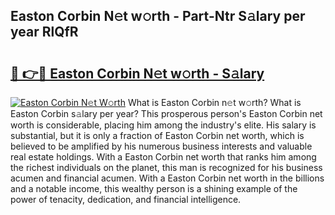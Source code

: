## Easton Corbin N𝚎t w𝚘rth - Part-Ntr S𝚊lary per year RlQfR

# <h2><a href="http://gc44ky5.nevu.top/?p=Easton+Corbin">🔗 👉🔴 Easton Corbin N𝚎t w𝚘rth - S𝚊lary</a></h2>

[![Easton Corbin N𝚎t W𝚘rth](https://i.imgur.com/Oavwk0R.jpeg)](http://gc44ky5.nevu.top/?p=Easton+Corbin)
What is Easton Corbin n𝚎t w𝚘rth? What is Easton Corbin s𝚊lary per year?
This prosperous person's Easton Corbin net worth is considerable, placing him among the industry's elite. His salary is substantial, but it is only a fraction of Easton Corbin net worth, which is believed to be amplified by his numerous business interests and valuable real estate holdings. With a Easton Corbin net worth that ranks him among the richest individuals on the planet, this man is recognized for his business acumen and financial acumen. With a Easton Corbin net worth in the billions and a notable income, this wealthy person is a shining example of the power of tenacity, dedication, and financial intelligence.
